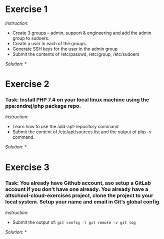 # Exercise 1

*Instruction:*
* Create 3 groups – admin, support & engineering and add the admin group to sudoers. 
* Create a user in each of the groups. 
* Generate SSH keys for the user in the admin group
* Submit the contents of /etc/passwd, /etc/group, /etc/sudoers

*Solution:*
* 



# Exercise 2
### Task: Install PHP 7.4 on your local linux machine using the ppa:ondrej/php package repo.

*Instruction:*
* Learn how to use the add-apt-repository command
* Submit the content of /etc/apt/sources.list and the output of php -v command.

*Solution:*
* 



# Exercise 3

### Task: You already have Github account, aso setup a GitLab account if you don’t have one already. You already have a altschool-cloud-exercises project, clone the project to your local system. Setup your name and email in Git’s global config

*Instruction:*
* Submit the output of:
`git config -l
git remote -v
git log`

*Solution:*
* 
